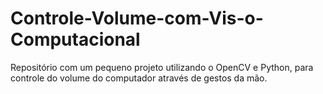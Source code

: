 # Controle-Volume-com-Vis-o-Computacional
Repositório com um pequeno projeto utilizando o OpenCV e Python, para controle do volume do computador através de gestos da mão. 

